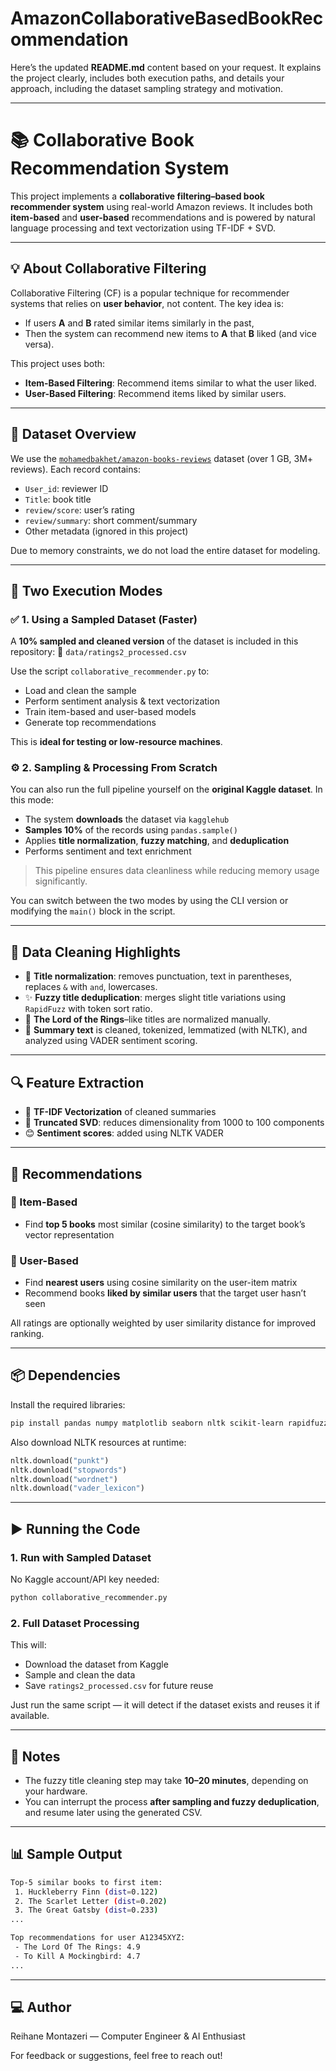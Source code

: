 # AmazonCollaborativeBasedBookRecommendation
Here’s the updated **README.md** content based on your request. It explains the project clearly, includes both execution paths, and details your approach, including the dataset sampling strategy and motivation.

---

# 📚 Collaborative Book Recommendation System

This project implements a **collaborative filtering–based book recommender system** using real-world Amazon reviews. It includes both **item-based** and **user-based** recommendations and is powered by natural language processing and text vectorization using TF-IDF + SVD.

---

## 💡 About Collaborative Filtering

Collaborative Filtering (CF) is a popular technique for recommender systems that relies on **user behavior**, not content. The key idea is:

* If users **A** and **B** rated similar items similarly in the past,
* Then the system can recommend new items to **A** that **B** liked (and vice versa).

This project uses both:

* **Item-Based Filtering**: Recommend items similar to what the user liked.
* **User-Based Filtering**: Recommend items liked by similar users.

---

## 📁 Dataset Overview

We use the [`mohamedbakhet/amazon-books-reviews`](https://www.kaggle.com/datasets/mohamedbakhet/amazon-books-reviews) dataset (over 1 GB, 3M+ reviews). Each record contains:

* `User_id`: reviewer ID
* `Title`: book title
* `review/score`: user’s rating
* `review/summary`: short comment/summary
* Other metadata (ignored in this project)

Due to memory constraints, we do not load the entire dataset for modeling.

---

## 🧪 Two Execution Modes

### ✅ 1. Using a Sampled Dataset (Faster)

A **10% sampled and cleaned version** of the dataset is included in this repository:
📄 `data/ratings2_processed.csv`

Use the script `collaborative_recommender.py` to:

* Load and clean the sample
* Perform sentiment analysis & text vectorization
* Train item-based and user-based models
* Generate top recommendations

This is **ideal for testing or low-resource machines**.

### ⚙️ 2. Sampling & Processing From Scratch

You can also run the full pipeline yourself on the **original Kaggle dataset**.
In this mode:

* The system **downloads** the dataset via `kagglehub`
* **Samples 10%** of the records using `pandas.sample()`
* Applies **title normalization**, **fuzzy matching**, and **deduplication**
* Performs sentiment and text enrichment

> This pipeline ensures data cleanliness while reducing memory usage significantly.

You can switch between the two modes by using the CLI version or modifying the `main()` block in the script.

---

## 🧹 Data Cleaning Highlights

* 🧾 **Title normalization**: removes punctuation, text in parentheses, replaces `&` with `and`, lowercases.
* ✨ **Fuzzy title deduplication**: merges slight title variations using `RapidFuzz` with token sort ratio.
* 📖 **The Lord of the Rings**–like titles are normalized manually.
* 💬 **Summary text** is cleaned, tokenized, lemmatized (with NLTK), and analyzed using VADER sentiment scoring.

---

## 🔍 Feature Extraction

* 📘 **TF-IDF Vectorization** of cleaned summaries
* 🔽 **Truncated SVD**: reduces dimensionality from 1000 to 100 components
* 😊 **Sentiment scores**: added using NLTK VADER

---

## 🔄 Recommendations

### 📌 Item-Based

* Find **top 5 books** most similar (cosine similarity) to the target book’s vector representation

### 👥 User-Based

* Find **nearest users** using cosine similarity on the user-item matrix
* Recommend books **liked by similar users** that the target user hasn’t seen

All ratings are optionally weighted by user similarity distance for improved ranking.

---

## 📦 Dependencies

Install the required libraries:

```bash
pip install pandas numpy matplotlib seaborn nltk scikit-learn rapidfuzz kagglehub
```

Also download NLTK resources at runtime:

```python
nltk.download("punkt")
nltk.download("stopwords")
nltk.download("wordnet")
nltk.download("vader_lexicon")
```

---

## ▶️ Running the Code

### 1. Run with Sampled Dataset

No Kaggle account/API key needed:

```bash
python collaborative_recommender.py
```

### 2. Full Dataset Processing

This will:

* Download the dataset from Kaggle
* Sample and clean the data
* Save `ratings2_processed.csv` for future reuse

Just run the same script — it will detect if the dataset exists and reuses it if available.

---

## 📌 Notes

* The fuzzy title cleaning step may take **10–20 minutes**, depending on your hardware.
* You can interrupt the process **after sampling and fuzzy deduplication**, and resume later using the generated CSV.

---

## 📊 Sample Output

```bash
Top‑5 similar books to first item:
 1. Huckleberry Finn (dist=0.122)
 2. The Scarlet Letter (dist=0.202)
 3. The Great Gatsby (dist=0.233)
...

Top recommendations for user A12345XYZ:
 - The Lord Of The Rings: 4.9
 - To Kill A Mockingbird: 4.7
...
```

---

## 💻 Author

Reihane Montazeri — Computer Engineer & AI Enthusiast


For feedback or suggestions, feel free to reach out!

